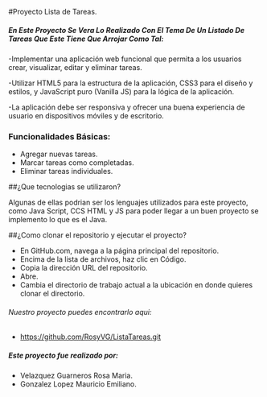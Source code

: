 #Proyecto Lista  de Tareas.


##### En Este Proyecto Se Vera Lo Realizado Con El Tema De Un Listado De Tareas Que Este Tiene Que Arrojar Como Tal:

-Implementar una aplicación web funcional que permita a los usuarios crear, visualizar, editar y eliminar tareas. 

-Utilizar HTML5 para la estructura de la aplicación, CSS3 para el diseño y estilos, y JavaScript puro (Vanilla JS) para la lógica de la aplicación. 

-La aplicación debe ser responsiva y ofrecer una buena experiencia de usuario en dispositivos móviles y de escritorio.

### Funcionalidades Básicas: 

* Agregar nuevas tareas. 
* Marcar tareas como completadas. 
* Eliminar tareas individuales. 

##¿Que tecnologias se utilizaron?

Algunas de ellas podrian ser los lenguajes utilizados para este proyecto, como Java Script, CCS HTML y JS para poder llegar a un buen proyecto se implemento lo que es el Java.

##¿Como clonar el repositorio y ejecutar el proyecto?

* En GitHub.com, navega a la página principal del repositorio.
* Encima de la lista de archivos, haz clic en Código.
* Copia la dirección URL del repositorio.
* Abre.
* Cambia el directorio de trabajo actual a la ubicación en donde quieres clonar el directorio.

######  Nuestro proyecto puedes encontrarlo aqui:

- https://github.com/RosyVG/ListaTareas.git

#####  Este proyecto fue realizado por:

- Velazquez Guarneros Rosa Maria.
- Gonzalez Lopez Mauricio Emiliano.

